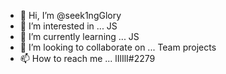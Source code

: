 - 👋 Hi, I’m @seek1ngGlory
- 👀 I’m interested in ... JS
- 🌱 I’m currently learning ... JS 
- 💞️ I’m looking to collaborate on ... Team projects
- 📫 How to reach me ... lIlIlI#2279

<!---
seek1ngGlory/seek1ngGlory is a ✨ special ✨ repository because its `README.md` (this file) appears on your GitHub profile.
You can click the Preview link to take a look at your changes.
--->
